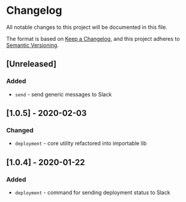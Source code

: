 # Changelog
All notable changes to this project will be documented in this file.

The format is based on [Keep a Changelog](https://keepachangelog.com/en/1.0.0/),
and this project adheres to [Semantic Versioning](https://semver.org/spec/v2.0.0.html).

## [Unreleased]

### Added
- `send` - send generic messages to Slack

## [1.0.5] - 2020-02-03

### Changed
- `deployment` - core utility refactored into importable lib

## [1.0.4] - 2020-01-22

### Added
- `deployment` - command for sending deployment status to Slack
